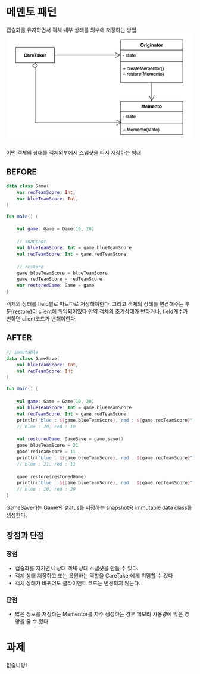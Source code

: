 # 메멘토 패턴
캡슐화를 유지하면서 객체 내부 상태를 외부에 저장하는 방법 
![img.png](img.png)

어떤 객체의 상태를 객체외부에서 스냅샷을 떠서 저장하는 형태 

## BEFORE
~~~kotlin
data class Game(
    var redTeamScore: Int,
    var blueTeamScore: Int,
)
~~~

~~~kotlin
fun main() {

    val game: Game = Game(10, 20)
    
    // snapshot
    val blueTeamScore: Int = game.blueTeamScore
    val redTeamScore: Int = game.redTeamScore

    // restore
    game.blueTeamScore = blueTeamScore
    game.redTeamScore = redTeamScore
    var restoredGame: Game = game
}
~~~
객체의 상태를 field별로 따로따로 저장해야한다.
그리고 객체의 상태를 변경해주는 부분(restore)이 client에 위임되어있다 
만약 객체의 초기상태가 변하거나, field개수가 변하면 client코드가 변해야한다. 


## AFTER
~~~kotlin
// immutable
data class GameSave(
    val blueTeamScore: Int,
    val redTeamScore: Int
)
~~~

~~~kotlin
fun main() {

    val game: Game = Game(10, 20)
    val blueTeamScore: Int = game.blueTeamScore
    val redTeamScore: Int = game.redTeamScore
    println("blue : ${game.blueTeamScore}, red : ${game.redTeamScore}")
    // blue : 20, red : 10
   
    val restoredGame: GameSave = game.save()
    game.blueTeamScore = 21
    game.redTeamScore = 11
    println("blue : ${game.blueTeamScore}, red : ${game.redTeamScore}")
    // blue : 21, red : 11
    
    game.restore(restoredGame)
    println("blue : ${game.blueTeamScore}, red : ${game.redTeamScore}")
    // blue : 10, red : 20
}
~~~
GameSave라는 Game의 status를 저장하는 snapshot용 immutable data class를 생성한다.

## 장점과 단점

### 장점
- 캡슐화를 지키면서 상태 객체 상태 스냅샷을 만들 수 있다.
- 객체 상태 저장하고 또는 복원하는 역할을 CareTaker에게 위임할 수 있다
- 객체 상태가 바뀌어도 클라이언트 코드는 변경되지 않는다.
### 단점 
- 많은 정보를 저장하는 Mementor를 자주 생성하는 경우 메모리 사용량에 많은 영향을 줄 수 있다.

# 과제
없습니당!
